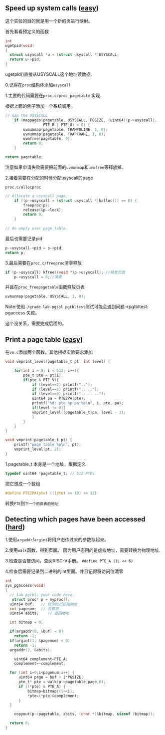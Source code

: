 ## Speed up system calls ([easy](https://pdos.csail.mit.edu/6.828/2021/labs/guidance.html))

这个实验的目的就是用一个新的页进行映射。

首先看看预定义的函数

```c
int
ugetpid(void)
{
  struct usyscall *u = (struct usyscall *)USYSCALL;
  return u->pid;
}
```

ugetpid()直接从USYSCALL这个地址读数据.



0.记得在`proc`结构体添加`usyscall`

1.主要的代码需要在`proc.c/proc_pagetable` 实现.

根据上面的例子添加一个系统调用。

```c
// map the USYSCALL
    if (mappages(pagetable, USYSCALL, PGSIZE, (uint64)(p->usyscall),
                 PTE_R | PTE_U) < 0) {
        uvmunmap(pagetable, TRAMPOLINE, 1, 0);
        uvmunmap(pagetable, TRAPFRAME, 1, 0);
        uvmfree(pagetable, 0);
        return 0;
    }

return pagetable;
```

注意如果申请失败需要把前面的`uvmunmap`和`uvmfree`等释放掉.



2.接着需要在分配的时候分配usyscall的page

`proc.c/allocproc`

```c
// Allocate a usyscall page.
    if ((p->usyscall = (struct usyscall *)kalloc()) == 0) {
        freeproc(p);
        release(&p->lock);
        return 0;
    }
    
// An empty user page table.
```

最后也需要记录pid

```c
p->usyscall->pid = p->pid;
return p;
```



3.最后需要在`proc.c/freeproc`清零释放

```c
if (p->usyscall) kfree((void *)p->usyscall); //释放页面
    p->usyscall = 0;//清零
```

并且在`proc_freepagetable`函数释放页表
```c
uvmunmap(pagetable, USYSCALL, 1, 0);
```



Note:使用`./grade-lab-pgtbl pgtbltest`测试可能会遇到问题->pgtbltest: pgaccess 失败。

这个没关系，需要完成后面的。



## Print a page table ([easy](https://pdos.csail.mit.edu/6.828/2021/labs/guidance.html))

在`vm.c`添加两个函数，其他根据实验要求添加

```c
void vmprint_level(pagetable_t pt, int level) {

    for(int i = 0; i < 512; i++){
        pte_t pte = pt[i];
        if(pte & PTE_V){
            if (level==2) printf("..");
            if (level==1) printf(".. ..");
            if (level==0) printf(".. .. ..");
            uint64 pa = PTE2PA(pte);
            printf("%d: pte %p pa %p\n", i, pte, pa);
            if(level != 0){
            vmprint_level((pagetable_t)pa, level - 1);
            }
        }
    }
}

void vmprint(pagetable_t pt) {
    printf("page table %p\n", pt);
    vmprint_level(pt, 2);
}
```

1.pagetable_t 本身是一个地址，根据定义

```c
typedef uint64 *pagetable_t; // 512 PTEs
```

把它想成一个数组

```c
#define PTE2PA(pte) (((pte) >> 10) << 12)
```

转换`PTE`到`下一个的页表的地址`



## Detecting which pages have been accessed ([hard](https://pdos.csail.mit.edu/6.828/2021/labs/guidance.html))

1.使用`argaddr`/`argint`将用户态传过来的参数存起来。

2.使用`walk`函数，得到页面。 因为用户态用的是虚拟地址，需要转换为物理地址.

3.检查是否被访问，查阅RISC-V手册。 `#define PTE_A (1L << 6)`

4.检查后需要记录到二进制的int里面。并且记得将访问位清零

```c
int
sys_pgaccess(void)
{
  // lab pgtbl: your code here.
   struct proc* p = myproc();
  uint64 buf;   // 检测的页起始地址
  int pagenum;  // 页数目
  uint64 abits;    // 返回地址

  int bitmap = 0;

  if(argaddr(0, &buf) < 0)
    return -1;
  if(argint(1, &pagenum) < 0)
    return -1;
  argaddr(2, &abits);

    uint64 complement=PTE_A;
    complement=~complement;

  for (int i=0;i<pagenum;i++) {
      uint64 page = buf + i*PGSIZE;
      pte_t* pte = walk(p->pagetable,page,0);
      if ((*pte) & PTE_A) {
          bitmap=bitmap|(1<<i);
          *pte=(*pte)&complement;
      }
  }

    copyout(p->pagetable, abits, (char *)&bitmap, sizeof (bitmap));

  return 0;
}
```


